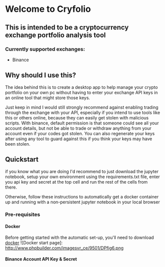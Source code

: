 # Welcome to Cryfolio

## This is intended to be a cryptocurrency exchange portfolio analysis tool
### Currently supported exchanges:
* Binance
## Why should I use this?
The idea behind this is to create a desktop app to help manage your crypto portfolio on your own pc without having to enter your exchange API keys in an online tool that might store those keys.

Just keep in mind I would still strongly recommend against enabling trading through the exchange with your API, especially if you intend to use tools like this or others online, because they can easily get stolen with malicious scripts. With binance, default permission is that someone could see all your account details, but not be able to trade or withdraw anything from your account even if your codes got stolen. You can also regenerate your keys after using any tool to guard against this if you think your keys may have been stolen.

## Quickstart
if you know what you are doing I'd recommend to just download the jupyter notebook, setup your own environment using the requirements.txt file, enter you api key and secret at the top cell and run the rest of the cells from there.

Otherwise, follow these instructions to automatically get a docker container up and running with a non-persistent jupyter notebook in your local browser

### Pre-requisites
#### Docker
Before getting started with the automatic set-up, you'll need to download [docker](https://docs.docker.com/engine/installation/)
![Docker start page]: http://www.phpbuilder.com/imagesvr_ce/9501/DPfig6.png
#### Binance Account API Key & Secret
